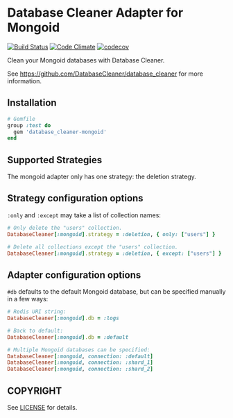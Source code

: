 # Database Cleaner Adapter for Mongoid

[![Build Status](https://travis-ci.org/DatabaseCleaner/database_cleaner-mongoid.svg?branch=master)](https://travis-ci.org/DatabaseCleaner/database_cleaner-mongoid)
[![Code Climate](https://codeclimate.com/github/DatabaseCleaner/database_cleaner-mongoid/badges/gpa.svg)](https://codeclimate.com/github/DatabaseCleaner/database_cleaner-mongoid)
[![codecov](https://codecov.io/gh/DatabaseCleaner/database_cleaner-mongoid/branch/master/graph/badge.svg)](https://codecov.io/gh/DatabaseCleaner/database_cleaner-mongoid)

Clean your Mongoid databases with Database Cleaner.

See https://github.com/DatabaseCleaner/database_cleaner for more information.

## Installation

```ruby
# Gemfile
group :test do
  gem 'database_cleaner-mongoid'
end
```

## Supported Strategies

The mongoid adapter only has one strategy: the deletion strategy.

## Strategy configuration options

`:only` and `:except` may take a list of collection names:

```ruby
# Only delete the "users" collection.
DatabaseCleaner[:mongoid].strategy = :deletion, { only: ["users"] }

# Delete all collections except the "users" collection.
DatabaseCleaner[:mongoid].strategy = :deletion, { except: ["users"] }
```

## Adapter configuration options

`#db` defaults to the default Mongoid database, but can be specified manually in a few ways:

```ruby
# Redis URI string:
DatabaseCleaner[:mongoid].db = :logs

# Back to default:
DatabaseCleaner[:mongoid].db = :default

# Multiple Mongoid databases can be specified:
DatabaseCleaner[:mongoid, connection: :default]
DatabaseCleaner[:mongoid, connection: :shard_1]
DatabaseCleaner[:mongoid, connection: :shard_2]
```

## COPYRIGHT

See [LICENSE](LICENSE) for details.
